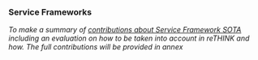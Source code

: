 ### Service Frameworks

*To make a summary of [contributions about Service Framework SOTA](../sota/web-frameworks) including an evaluation on how to be taken into account in reTHINK and how. The full contributions will be provided in annex*
